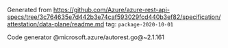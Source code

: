 Generated from https://github.com/Azure/azure-rest-api-specs/tree/3c764635e7d442b3e74caf593029fcd440b3ef82/specification/attestation/data-plane/readme.md tag: `package-2020-10-01`

Code generator @microsoft.azure/autorest.go@~2.1.161

